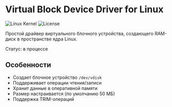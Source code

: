 # Virtual Block Device Driver for Linux

![Linux Kernel](https://img.shields.io/badge/Linux_Kernel-5.15+-blue.svg)
![License](https://img.shields.io/badge/License-GPL_2.0-green.svg)

Простой драйвер виртуального блочного устройства, создающего RAM-диск в пространстве ядра Linux.

Статус: в процессе

## Особенности

- Создает блочное устройство `/dev/vdisk`
- Поддерживает операции чтения/записи
- Хранит данные в оперативной памяти
- Размер настраивается (по умолчанию 50 МБ)
- Поддержка TRIM-операций
